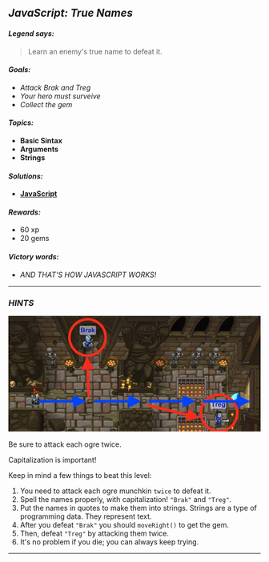 ## _JavaScript: True Names_

#### _Legend says:_
> Learn an enemy's true name to defeat it.

#### _Goals:_
+ _Attack Brak and Treg_
+ _Your hero must surveive_
+ _Collect the gem_

#### _Topics:_
+ **Basic Sintax**
+ **Arguments**
+ **Strings**

#### _Solutions:_
+ **[JavaScript](trueNames.js)**

#### _Rewards:_
+ 60 xp
+ 20 gems

#### _Victory words:_
+ _AND THAT'S HOW JAVASCRIPT WORKS!_

___

### _HINTS_

![](img/true_names.jpeg)

Be sure to attack each ogre twice.

Capitalization is important!

Keep in mind a few things to beat this level:
1. You need to attack each ogre munchkin `twice` to defeat it.
2. Spell the names properly, with capitalization! `"Brak"` and `"Treg"`.
3. Put the names in quotes to make them into strings. Strings are a type of programming data. They represent text.
4. After you defeat `"Brak"` you should `moveRight()` to get the gem.
5. Then, defeat `"Treg"` by attacking them twice.
6. It's no problem if you die; you can always keep trying.

___
